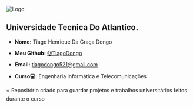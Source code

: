 ![Logo](https://github.com/TiagoDongo/UTA/assets/167580464/b300cf9c-d8d0-4a9d-a55e-8f7b969d994c)

## Universidade Tecnica Do Atlantico.

* **Nome:** Tiago Henrique Da Graça Dongo 

* **Meu Github:** [@TiagoDongo](https://github.com/TiagoDongo) 

* **Email:** tiagodongo521@gmail.com

* **Curso💻:** Engenharia Informática e Telecomunicações 
 
⭐ Repositório criado para guardar projetos e trabalhos universitários feitos durante o curso 
